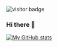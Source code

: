 ![visitor badge](https://visitor-badge.glitch.me/badge?page_id=tdopierala.visitor-badge)

### Hi there 👋

[![My GitHub stats](https://github-readme-stats.vercel.app/api?username=tdopierala)](https://github.com/tdopierala/github-readme-stats)

<!--
**tdopierala/tdopierala** is a ✨ _special_ ✨ repository because its `README.md` (this file) appears on your GitHub profile.

Here are some ideas to get you started:

- 🔭 I’m currently working on ...
- 🌱 I’m currently learning ...
- 👯 I’m looking to collaborate on ...
- 🤔 I’m looking for help with ...
- 💬 Ask me about ...
- 📫 How to reach me: ...
- 😄 Pronouns: ...
- ⚡ Fun fact: ...
-->

